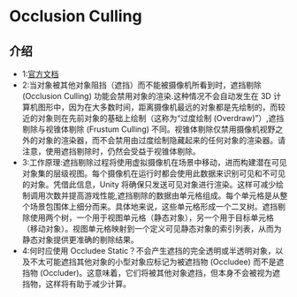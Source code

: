 # Occlusion Culling

## 介绍

* 1:[官方文档](https://connect.unity.com/doc/Manual/OcclusionCulling)
* 2:当对象被其他对象阻挡（遮挡）而不能被摄像机所看到时，遮挡剔除 (Occlusion Culling) 功能会禁用对象的渲染.这种情况不会自动发生在 3D 计算机图形中，因为在大多数时间，距离摄像机最远的对象都是先绘制的，而较近的对象则在先前对象的基础上绘制（这称为“过度绘制 (Overdraw)”）,遮挡剔除与视锥体剔除 (Frustum Culling) 不同。视锥体剔除仅禁用摄像机视野之外的对象的渲染器，而不会禁用由过度绘制隐藏起来的任何对象的渲染器。请注意，使用遮挡剔除时，仍然会受益于视锥体剔除。
* 3:工作原理:遮挡剔除过程将使用虚拟摄像机在场景中移动，进而构建潜在可见对象集的层级视图。每个摄像机在运行时都会使用此数据来识别可见和不可见的对象。凭借此信息，Unity 将确保只发送可见对象进行渲染。这样可减少绘制调用次数并提高游戏性能,遮挡剔除的数据由单元格组成。每个单元格是从整个场景包围体上细分而来。具体地来说，这些单元格形成一个二叉树。遮挡剔除使用两个树，一个用于视图单元格（静态对象），另一个用于目标单元格（移动对象）。视图单元格映射到一个定义可见静态对象的索引列表，从而为静态对象提供更准确的剔除结果。
* 4:何时应使用 Occludee Static？不会产生遮挡的完全透明或半透明对象，以及不太可能遮挡其他对象的小型对象应标记为被遮挡物 (Occludee) 而不是遮挡物 (Occluder)。这意味着，它们将被其他对象遮挡，但本身不会被视为遮挡物，这样将有助于减少计算。